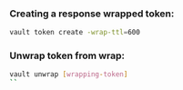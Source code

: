 ### Creating a response wrapped token:
```sh
vault token create -wrap-ttl=600
```
### Unwrap token from wrap:
```sh
vault unwrap [wrapping-token]
``
